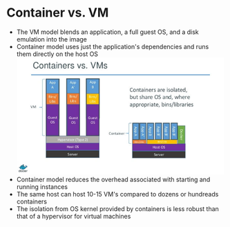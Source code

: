 # Container vs. VM

* The VM model blends an application, a full guest OS, and a disk emulation into the image
* Container model uses just the application's dependencies and runs them directly on the host OS
  ![](/media/container-vs-vm.jpg)
* Container model reduces the overhead associated with starting and running instances
* The same host can host 10-15 VM's compared to dozens or hundreads containers
* The isolation from OS kernel provided by containers is less robust than that of a hypervisor for virtual machines



